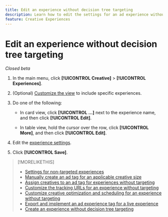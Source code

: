 ```yaml
---
title: Edit an experience without decision tree targeting
description: Learn how to edit the settings for an ad experience without targeting. 
feature: Creative Experiences
---
```

# Edit an experience without decision tree targeting

*Closed beta*

1. In the main menu, click **[!UICONTROL Creative]** > **[!UICONTROL Experiences]**.

1. (Optional) [Customize the view](/help/creative/introduction/customize-data-views.md) to include specific experiences.

1. Do one of the following:

   * In card view, click **[!UICONTROL ...]** next to the experience name, and then click **[!UICONTROL Edit]**.
   
   * In table view, hold the cursor over the row, click **[!UICONTROL More]**, and then click **[!UICONTROL Edit]**.

1. Edit the [experience settings](experience-settings-no-targeting.md).

1. Click **[!UICONTROL Save]**.
  
>[!MORELIKETHIS]
>
>* [Settings for non-targeted experiences](experience-settings-no-targeting.md)
>* [Manually create an ad tag for an applicable creative size](/help/creative/experiences/experience-tag-create-manually.md)
>* [Assign creatives to an ad tag for experiences without targeting](experience-tag-assign-creatives.md)
>* [Customize the tracking URLs for an experience without targeting](/help/creative/experiences/experience-tracking-urls-no-targeting.md)
>* [Customize creative optimization and scheduling for an experience without targeting](/help/creative/experiences/experience-optimization-scheduling-no-targeting.md)
>* [Export and implement an ad experience tag for a live experience](/help/creative/experiences/experience-tag-export.md)
>* [Create an experience without decision tree targeting](experience-create-no-targeting.md)
